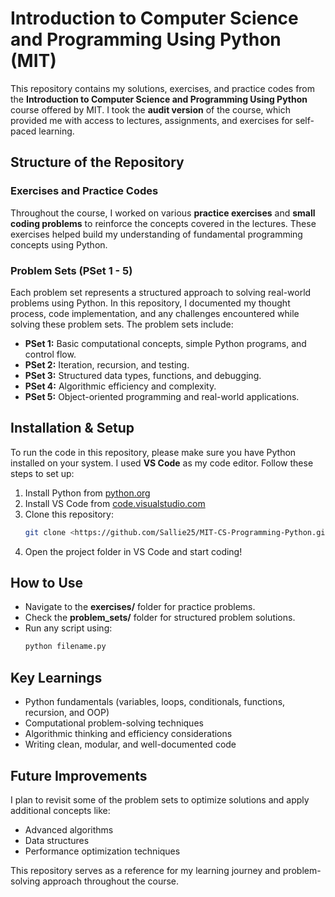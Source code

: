 # Introduction to Computer Science and Programming Using Python (MIT)

This repository contains my solutions, exercises, and practice codes from the **Introduction to Computer Science and Programming Using Python** course offered by MIT. I took the **audit version** of the course, which provided me with access to lectures, assignments, and exercises for self-paced learning.

## Structure of the Repository

### Exercises and Practice Codes
Throughout the course, I worked on various **practice exercises** and **small coding problems** to reinforce the concepts covered in the lectures. These exercises helped build my understanding of fundamental programming concepts using Python.

### Problem Sets (PSet 1 - 5)
Each problem set represents a structured approach to solving real-world problems using Python. In this repository, I documented my thought process, code implementation, and any challenges encountered while solving these problem sets. The problem sets include:

- **PSet 1:** Basic computational concepts, simple Python programs, and control flow.
- **PSet 2:** Iteration, recursion, and testing.
- **PSet 3:** Structured data types, functions, and debugging.
- **PSet 4:** Algorithmic efficiency and complexity.
- **PSet 5:** Object-oriented programming and real-world applications.

## Installation & Setup
To run the code in this repository, please make sure you have Python installed on your system. I used **VS Code** as my code editor. Follow these steps to set up:

1. Install Python from [python.org](https://www.python.org/downloads/)
2. Install VS Code from [code.visualstudio.com](https://code.visualstudio.com/)
3. Clone this repository:
   ```sh
   git clone <https://github.com/Sallie25/MIT-CS-Programming-Python.git>
   ```
4. Open the project folder in VS Code and start coding!

## How to Use
- Navigate to the **exercises/** folder for practice problems.
- Check the **problem_sets/** folder for structured problem solutions.
- Run any script using:
  ```sh
  python filename.py
  ```

## Key Learnings
- Python fundamentals (variables, loops, conditionals, functions, recursion, and OOP)
- Computational problem-solving techniques
- Algorithmic thinking and efficiency considerations
- Writing clean, modular, and well-documented code

## Future Improvements
I plan to revisit some of the problem sets to optimize solutions and apply additional concepts like:
- Advanced algorithms
- Data structures
- Performance optimization techniques

This repository serves as a reference for my learning journey and problem-solving approach throughout the course.

